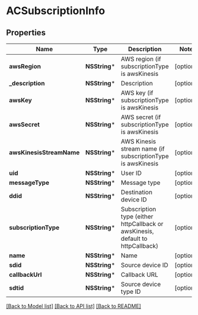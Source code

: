 # ACSubscriptionInfo

## Properties
Name | Type | Description | Notes
------------ | ------------- | ------------- | -------------
**awsRegion** | **NSString*** | AWS region (if subscriptionType is awsKinesis | [optional] 
**_description** | **NSString*** | Description | [optional] 
**awsKey** | **NSString*** | AWS key (if subscriptionType is awsKinesis | [optional] 
**awsSecret** | **NSString*** | AWS secret (if subscriptionType is awsKinesis | [optional] 
**awsKinesisStreamName** | **NSString*** | AWS Kinesis stream name (if subscriptionType is awsKinesis | [optional] 
**uid** | **NSString*** | User ID | [optional] 
**messageType** | **NSString*** | Message type | [optional] 
**ddid** | **NSString*** | Destination device ID | [optional] 
**subscriptionType** | **NSString*** | Subscription type (either httpCallback or awsKinesis, default to httpCallback) | [optional] 
**name** | **NSString*** | Name | [optional] 
**sdid** | **NSString*** | Source device ID | [optional] 
**callbackUrl** | **NSString*** | Callback URL | [optional] 
**sdtid** | **NSString*** | Source device type ID | [optional] 

[[Back to Model list]](../README.md#documentation-for-models) [[Back to API list]](../README.md#documentation-for-api-endpoints) [[Back to README]](../README.md)


